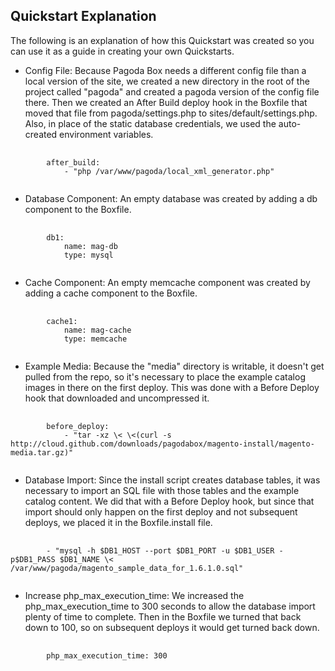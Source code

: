 Quickstart Explanation
----------------------

The following is an explanation of how this Quickstart was created so you can use it as a guide in creating your own Quickstarts.

* Config File: Because Pagoda Box needs a different config file than a local version of the site, we created a new directory in the root of the project called "pagoda" and created a pagoda version of the config file there. Then we created an After Build deploy hook in the Boxfile that moved that file from pagoda/settings.php to sites/default/settings.php. Also, in place of the static database credentials, we used the auto-created environment variables.

<pre>
    <code>
        after_build:
            - "php /var/www/pagoda/local_xml_generator.php"
    </code>
</pre>

* Database Component: An empty database was created by adding a db component to the Boxfile.

<pre>
    <code>
        db1:
            name: mag-db
            type: mysql
    </code>
</pre>

* Cache Component: An empty memcache component was created by adding a cache component to the Boxfile.

<pre>
    <code>
        cache1:
            name: mag-cache
            type: memcache
    </code>
</pre>

* Example Media: Because the "media" directory is writable, it doesn't get pulled from the repo, so it's necessary to place the example catalog images in there on the first deploy. This was done with a Before Deploy hook that downloaded and uncompressed it.

<pre>
    <code>
        before_deploy:
            - "tar -xz \< \<(curl -s http://cloud.github.com/downloads/pagodabox/magento-install/magento-media.tar.gz)"
    </code>
</pre>

* Database Import: Since the install script creates database tables, it was necessary to import an SQL file with those tables and the example catalog content. We did that with a Before Deploy hook, but since that import should only happen on the first deploy and not subsequent deploys, we placed it in the Boxfile.install file.

<pre>
    <code>
        - "mysql -h $DB1_HOST --port $DB1_PORT -u $DB1_USER -p$DB1_PASS $DB1_NAME \< /var/www/pagoda/magento_sample_data_for_1.6.1.0.sql"
    </code>
</pre>

* Increase php_max_execution_time: We increased the php_max_execution_time to 300 seconds to allow the database import plenty of time to complete. Then in the Boxfile we turned that back down to 100, so on subsequent deploys it would get turned back down.

<pre>
    <code>
        php_max_execution_time: 300
    </code>
</pre>